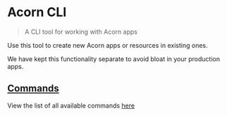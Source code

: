 # Acorn CLI
> A CLI tool for working with Acorn apps

Use this tool to create new Acorn apps or resources in existing ones.

We have kept this functionality separate to avoid bloat in your production apps.

## [Commands](./docs/commands.md)

View the list of all available commands [here](./docs/commands.md)

